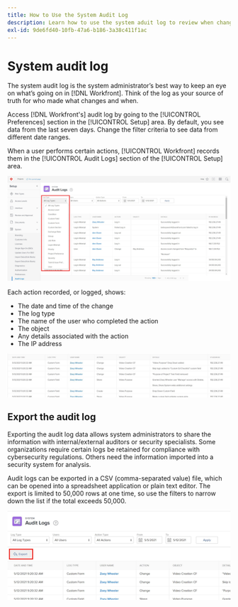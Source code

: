 ```yaml
---
title: How to Use the System Audit Log
description: Learn how to use the system aduit log to review when changes were made and when to items in Adobe Workfront.
exl-id: 9de6fd40-10fb-47a6-b186-3a38c411f1ac
---
```

# System audit log

The system audit log is the system administrator’s best way to keep an eye on what’s going on in [!DNL Workfront]. Think of the log as your source of truth for who made what changes and when.

Access [!DNL Workfront's] audit log by going to the [!UICONTROL Preferences] section in the [!UICONTROL Setup] area. By default, you see data from the last seven days. Change the filter criteria to see data from different date ranges. 

When a user performs certain actions, [!UICONTROL Workfront] records them in the [!UICONTROL Audit Logs] section of the [!UICONTROL Setup] area.

![[!UICONTROL Log Type] drop-down menu on the [!UICONTROL Audit Logs] page in [!UICONTROL Setup]](assets/admin-fund-audit-log-1.png)

Each action recorded, or logged, shows:

* The date and time of the change
* The log type
* The name of the user who completed the action
* The object
* Any details associated with the action 
* The IP address

![[!UICONTROL Audit Log] list](assets/admin-fund-audit-log-2.JPG)

## Export the audit log

Exporting the audit log data allows system administrators to share the information with internal/external auditors or security specialists. Some organizations require certain logs be retained for compliance with cybersecurity regulations. Others need the information imported into a security system for analysis.

Audit logs can be exported in a CSV (comma-separated value) file, which can be opened into a spreadsheet application or plain text editor. The export is limited to 50,000 rows at one time, so use the filters to narrow down the list if the total exceeds 50,000.

![[!UICONTROL Export] button on [!UICONTROL Audit Logs] page](assets/admin-fund-audit-log-3.png)

<!---
learn more URLs
Audit logs
Managing audit logs
--->
